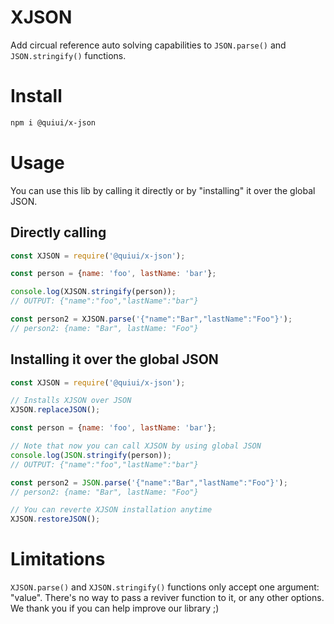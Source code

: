 XJSON
=====

Add circual reference auto solving capabilities to `JSON.parse()` and `JSON.stringify()` functions.

# Install
```bash
npm i @quiui/x-json
```

# Usage
You can use this lib by calling it directly or by "installing" it over the global JSON.

## Directly calling
```javascript
const XJSON = require('@quiui/x-json');

const person = {name: 'foo', lastName: 'bar'};

console.log(XJSON.stringify(person));
// OUTPUT: {"name":"foo","lastName":"bar"}

const person2 = XJSON.parse('{"name":"Bar","lastName":"Foo"}');
// person2: {name: "Bar", lastName: "Foo"}
```

## Installing it over the global JSON
```javascript
const XJSON = require('@quiui/x-json');

// Installs XJSON over JSON
XJSON.replaceJSON();

const person = {name: 'foo', lastName: 'bar'};

// Note that now you can call XJSON by using global JSON
console.log(JSON.stringify(person));
// OUTPUT: {"name":"foo","lastName":"bar"}

const person2 = JSON.parse('{"name":"Bar","lastName":"Foo"}');
// person2: {name: "Bar", lastName: "Foo"}

// You can reverte XJSON installation anytime
XJSON.restoreJSON();
```

# Limitations
`XJSON.parse()` and `XJSON.stringify()` functions only accept one argument: "value". There's no way to pass a reviver function to it, or any other options. We thank you if you can help improve our library ;)